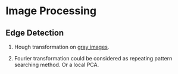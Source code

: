 # Image Processing 

## Edge Detection

1. Hough transformation on [gray images](https://www.mathworks.com/matlabcentral/fileexchange/9226-detect-lines-in-grayscale-image-using-hough-transform).

2. Fourier transformation could be considered as repeating pattern searching method. Or a local PCA.